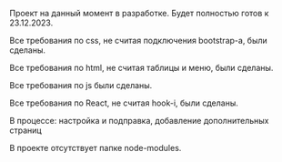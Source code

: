 Проект на данный момент в разработке. Будет полностью готов к 23.12.2023. 

Все требования по css, не считая подключения bootstrap-а, были сделаны.

Все требования по html, не считая таблицы и меню, были сделаны.

Все требования по js были сделаны.

Все требования по React, не считая hook-i, были сделаны.

В процессе: настройка и подправка, добавление дополнительных страниц


В проекте отсутствует папке node-modules.
